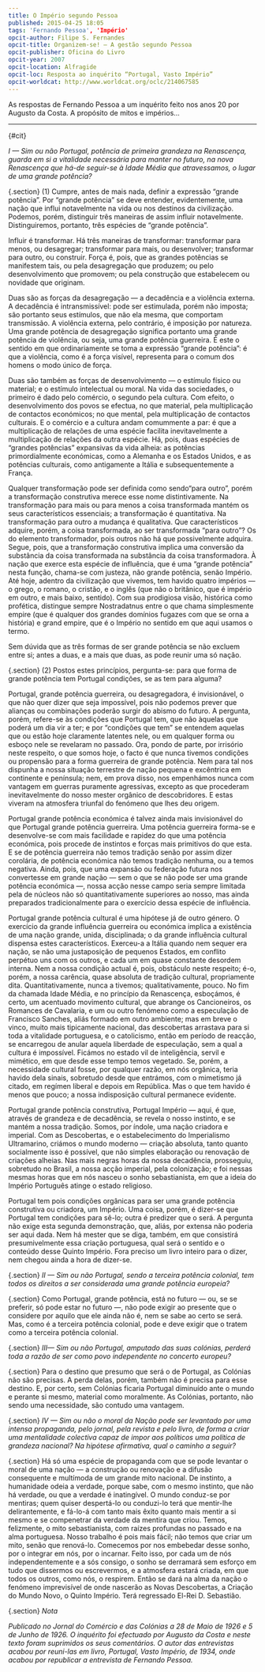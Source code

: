 ```yaml
---
title: O Império segundo Pessoa
published: 2015-04-25 18:05
tags: 'Fernando Pessoa', 'Império'
opcit-author: Filipe S. Fernandes
opcit-title: Organizem-se! — A gestão segundo Pessoa
opcit-publisher: Oficina do Livro
opcit-year: 2007
opcit-location: Alfragide
opcit-loc: Resposta ao inquérito “Portugal, Vasto Império”
opcit-worldcat: http://www.worldcat.org/oclc/214067585
---
```


As respostas de Fernando Pessoa a um inquérito feito nos anos 20 por Augusto da Costa. A propósito de mitos e
impérios...

---
{#cit}

*I — Sim ou não Portugal, potência de primeira grandeza na Renascença, guarda em si a vitalidade necessária para
manter no futuro, na nova Renascença que há-de seguir-se à Idade Média que atravessamos, o lugar de uma grande
potência?*

{.section}
(1) Cumpre, antes de mais nada, definir a expressão “grande potência”. Por “grande potência” se deve entender,
evidentemente, uma nação que influi notavelmente na vida ou nos destinos da civilização. Podemos, porém, distinguir três
maneiras de assim influir notavelmente. Distinguiremos, portanto, três espécies de “grande potência”.

Influir é transformar. Há três maneiras de transformar: transformar para menos, ou desagregar; transformar para mais,
ou desenvolver; transformar para outro, ou construir. Força é, pois, que as grandes potências se manifestem tais, ou
pela desagregação que produzem; ou pelo desenvolvimento que promovem; ou pela construção que estabelecem ou novidade que
originam.

Duas são as forças da desagregação — a decadência e a violência externa. A decadência é intransmissível: pode ser
estimulada, porém não imposta; são portanto seus estímulos, que não ela mesma, que comportam transmissão. A violência
externa, pelo contrário, é imposição por natureza. Uma grande potência de desagregação significa portanto uma grande
potência de violência, ou seja, uma grande potência guerreira. É este o sentido em que ordinariamente se toma a
expressão “grande potência”: é que a violência, como é a força visível, representa para o comum dos homens o modo único
de força.

Duas são também as forças de desenvolvimento — o estímulo físico ou material; e o estímulo intelectual ou moral. Na
vida das sociedades, o primeiro é dado pelo comércio, o segundo pela cultura. Com efeito, o desenvolvimento dos povos se
efectua, no que material, pela multiplicação de contactos económicos; no que mental, pela multiplicação de contactos
culturais. E o comércio e a cultura andam comummente a par: é que a multiplicação de relações de uma espécie facilita
inevitavelmente a multiplicação de relações da outra espécie. Há, pois, duas espécies de “grandes potências” expansivas
da vida alheia: as potências primordialmente económicas, como a Alemanha e os Estados Unidos, e as potências culturais,
como antigamente a Itália e subsequentemente a França.

Qualquer transformação pode ser definida como sendo“para outro”, porém a transformação construtiva merece esse nome
distintivamente. Na transformação para mais ou para menos a coisa transformada mantém os seus característicos
essenciais; a transformação é quantitativa. Na transformação para outro a mudança é qualitativa. Que característicos
adquire, porém, a coisa transformada, ao ser transformada “para outro”? Os do elemento transformador, pois outros não há
que possivelmente adquira. Segue, pois, que a transformação construtiva implica uma conversão da substância da coisa
transformada na substância da coisa transformadora. À nação que exerce esta espécie de influência, que é uma “grande
potência” nesta função, chama-se com justeza, não grande potência, senão Império. Até hoje, adentro da civilização que
vivemos, tem havido quatro impérios — o grego, o romano, o cristão, e o inglês (que não o britânico, que é império em
outro, e mais baixo, sentido). Com sua prodigiosa visão, histórica como profética, distingue sempre Nostradatnus entre o
que chama simplesmente empire (que é qualquer dos grandes domínios fugazes com que se orna a história) e grand empire,
que é o Império no sentido em que aqui usamos o termo.

Sem dúvida que as três formas de ser grande potência se não excluem entre si; antes a duas, e a mais que duas, as pode
reunir uma só nação.

{.section}
(2) Postos estes princípios, pergunta-se: para que forma de grande potência tem Portugal condições, se as tem para
alguma?

Portugal, grande potência guerreira, ou desagregadora, é invisionável, o que não quer dizer que seja impossível, pois
não podemos prever que alianças ou combinações poderão surgir do abismo do futuro. A pergunta, porém, refere-se às
condições que Portugal tem, que não àquelas que poderá um dia vir a ter; e por “condições que tem” se entendem aquelas
que ou estão hoje claramente latentes nele, ou em qualquer forma ou esboço nele se revelaram no passado. Ora, pondo de
parte, por irrisório neste respeito, o que somos hoje, o facto é que nunca tivemos condições ou propensão para a forma
guerreira de grande potência. Nem para tal nos dispunha a nossa situação terrestre de nação pequena e excêntrica em
continente e península; nem, em prova disso, nos empenhámos nunca com vantagem em guerras puramente agressivas, excepto
as que procederam inevitavelmente do nosso mester orgânico de descobridores. E estas viveram na atmosfera triunfal do
fenómeno que lhes deu origem.

Portugal grande potência económica é talvez ainda mais invisionável do que Portugal grande potência guerreira. Uma
potência guerreira forma-se e desenvolve-se com mais facilidade e rapidez do que uma potência económica, pois procede de
instintos e forças mais primitivos do que esta. E se de potência guerreira não temos tradição senão por assim dizer
corolária, de potência económica não temos tradição nenhuma, ou a temos negativa. Ainda, pois, que uma expansão ou
federação futura nos convertesse em grande nação — sem o que se não pode ser uma grande potência económica —, nossa
acção nesse campo seria sempre limitada pela de núcleos não só quantitativamente superiores ao nosso, mas ainda
preparados tradicionalmente para o exercício dessa espécie de influência.

Portugal grande potência cultural é uma hipótese já de outro género. O exercício da grande influência guerreira ou
económica implica a existência de uma nação grande, unida, disciplinada; o da grande influência cultural dispensa estes
característicos. Exerceu-a a Itália quando nem sequer era nação, se não uma justaposição de pequenos Estados, em
conflito perpétuo uns com os outros, e cada um em quase constante desordem interna. Nem a nossa condição actual é, pois,
obstáculo neste respeito; é-o, porém, a nossa carência, quase absoluta de tradição cultural, propriamente dita.
Quantitativamente, nunca a tivemos; qualitativamente, pouco. No fim da chamada Idade Média, e no princípio da
Renascença, esboçámos, é certo, um acentuado movimento cultural, que abrange os Cancioneiros, os Romances de Cavalaria,
e um ou outro fenómeno como a especulação de Francisco Sanches, aliás formado em outro ambiente; mas em breve o vinco,
muito mais tipicamente nacional, das descobertas arrastava para si toda a vitalidade portuguesa, e o catolicismo, então
em período de reacção, se encarregou de anular aquela liberdade de especulação, sem a qual a cultura é impossível.
Ficámos no estado vil de inteligência, servil e mimético, em que desde esse tempo temos vegetado. Se, porém, a
necessidade cultural fosse, por qualquer razão, em nós orgânica, teria havido dela sinais, sobretudo desde que entrámos,
com o mimetismo já citado, em regímen liberal e depois em República. Mas o que tem havido é menos que pouco; a nossa
indisposição cultural permanece evidente.

Portugal grande potência construtiva, Portugal Império — aqui, é que, através de grandeza e de decadência, se revela o
nosso instinto, e se mantém a nossa tradição. Somos, por índole, uma nação criadora e imperial. Com as Descobertas, e o
estabelecimento do Imperialismo Ultramarino, criámos o mundo moderno — criação absoluta, tanto quanto socialmente isso é
possível, que não simples elaboração ou renovação de criações alheias. Nas mais negras horas da nossa decadência,
prosseguiu, sobretudo no Brasil, a nossa acção imperial, pela colonização; e foi nessas mesmas horas que em nós nasceu o
sonho sebastianista, em que a ideia do Império Português atinge o estado religioso.

Portugal tem pois condições orgânicas para ser uma grande potência construtiva ou criadora, um Império. Uma coisa,
porém, é dizer-se que Portugal tem condições para sê-lo; outra é predizer que o será. A pergunta não exige esta segunda
demonstração, que, aliás, por extensa não poderia ser aqui dada. Nem há mester que se diga, também, em que consistirá
presumivelmente essa criação portuguesa, qual será o sentido e o conteúdo desse Quinto Império. Fora preciso um livro
inteiro para o dizer, nem chegou ainda a hora de dizer-se.

{.section}
*II — Sim ou não Portugal, sendo a terceira potência colonial, tem todos os direitos a ser considerada uma grande
potência europeia?*

{.section}
Como Portugal, grande potência, está no futuro — ou, se se preferir, só pode estar no futuro —, não pode exigir ao
presente que o considere por aquilo que ele ainda não é, nem se sabe ao certo se será. Mas, como é a terceira potência
colonial, pode e deve exigir que o tratem como a terceira potência colonial.

{.section}
*III— Sim ou não Portugal, amputado das suas colónias, perderá toda a razão de ser como povo independente no concerto
europeu?*

{.section}
Para o destino que presumo que será o de Portugal, as Colónias não são precisas. A perda delas, porém, também não é
precisa para esse destino. E, por certo, sem Colónias ficaria Portugal diminuído ante o mundo e perante si mesmo,
material como moralmente. As Colónias, portanto, não sendo uma necessidade, são contudo uma vantagem.

{.section}
*IV — Sim ou não o moral da Nação pode ser levantado por uma intensa propaganda, pelo jornal, pela revista e pelo
livro, de forma a criar uma mentalidade colectiva capaz de impor aos políticos uma política de grandeza nacional? Na
hipótese afirmativa, qual o caminho a seguir?*

{.section}
Há só uma espécie de propaganda com que se pode levantar o moral de uma nação — a construção ou renovação e a difusão
consequente e multímoda de um grande mito nacional. De instinto, a humanidade odeia a verdade, porque sabe, com o mesmo
instinto, que não há verdade, ou que a verdade é inatingível. O mundo conduz-se por mentiras; quem quiser despertá-lo ou
conduzi-lo terá que mentir-lhe delirantemente, e fá-lo-á com tanto mais êxito quanto mais mentir a si mesmo e se
compenetrar da verdade da mentira que criou. Temos, felizmente, o mito sebastianista, com raízes profundas no passado e
na alma portuguesa. Nosso trabalho é pois mais fácil; não temos que criar um mito, senão que renová-lo. Comecemos por
nos embebedar desse sonho, por o integrar em nós, por o incarnar. Feito isso, por cada um de nós independentemente e a
sós consigo, o sonho se derramará sem esforço em tudo que dissermos ou escrevermos, e a atmosfera estará criada, em que
todos os outros, como nós, o respirem. Então se dará na alma da nação o fenómeno imprevisível de onde nascerão as Novas
Descobertas, a Criação do Mundo Novo, o Quinto Império. Terá regressado El-Rei D. Sebastião.

{.section}
*Nota*

*Publicado no Jornal do Comércio e das Colónias a 28 de Maio de 1926 e 5 de Junho de 1926. O inquérito foi efectuado
por Augusto da Costa e neste texto foram suprimidos os seus comentários. O autor das entrevistas acabou por reuni-las em
livro, Portugal, Vasto Império, de 1934, onde acabou por republicar a entrevista de Fernando Pessoa.*

